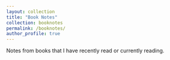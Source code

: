 ```yaml
---
layout: collection
title: "Book Notes"
collection: booknotes
permalink: /booknotes/
author_profile: true
---
```


Notes from books that I have recently read or currently reading.